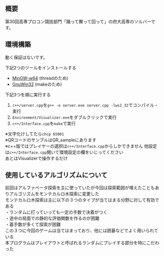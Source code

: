 ## 概要
第30回高専プロコン競技部門「踊って舞って回って」の府大高専のソルバーです。  

## 環境構築
動く保証はないです。

下記2つのツールをインストールする
- [MinGW-w64](http://text.baldanders.info/remark/2018/03/mingw-w64/) (threadのため)
- [GnuWin32](https://qiita.com/tokikaze0604/items/e13c04192762f8d4ec85) (makeのため)  

下記3つを順に実行する  
1. `c++/server.cpp`を`g++ -o server.exe server.cpp -lws2_32`でコンパイル・実行  
2. `Environment/Visualizer.exe`をダブルクリックで実行  
3. `c++/Interface.cpp`を`make`で実行   

※文字化けしてたら`chcp 65001`  
※QRコードのサンプルはQR_sampleにあります  
※c++版ではプレイヤーの選択は`c++/Interface.cpp`からしかできません
他設定は`c++/Interface.cpp`開いて環境設定の欄をいじってください  
あとはVisualizerで操作するだけ  

## 使用しているアルゴリズムについて  
前回はアルファベータ探索を主に使っていたが今回は探索範囲が増えたこともありアルゴリズムをモンテカルロ木探索に変更した  
モンテカルロ木探索は主に以下の３つのタイプが当てはまる分野に対して有効である  
・ランダムに打っていっても一定の手数で決着がつく  
・途中の局面での静的な評価関数を作るのが困難  
・着手数が多くて探索が困難  
この３つに今回のゲームは当てはまっており、他には囲碁などでよく用いられている  
本プログラムはプレイアウトと呼ばれるランダムにプレイする部分を特にこだわった  

